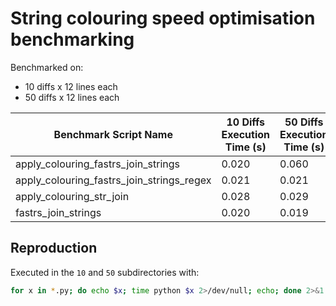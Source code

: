 # String colouring speed optimisation benchmarking

Benchmarked on:
- 10 diffs x 12 lines each
- 50 diffs x 12 lines each

| Benchmark Script Name                     | 10 Diffs Execution Time (s) | 50 Diffs Execution Time (s) |
|-------------------------------------------|-----------------------------|-----------------------------|
| apply_colouring_fastrs_join_strings       |           0.020             |           0.060             |
| apply_colouring_fastrs_join_strings_regex |           0.021             |           0.021             |
| apply_colouring_str_join                  |           0.028             |           0.029             |
| fastrs_join_strings                       |           0.020             |           0.019             |

## Reproduction

Executed in the `10` and `50` subdirectories with:

```sh
for x in *.py; do echo $x; time python $x 2>/dev/null; echo; done 2>&1 | grep -v "user" | grep -v "sys"
```


